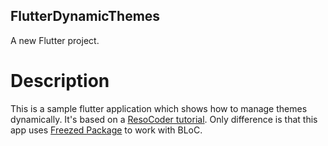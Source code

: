 ## FlutterDynamicThemes

A new Flutter project.

# Description

This is a sample flutter application which shows how to manage themes dynamically. It's based on a [ResoCoder tutorial](https://youtu.be/YYbhkg-W8Mg). Only difference is that this app uses [Freezed Package](https://pub.dev/packages/freezed) to work with BLoC.
